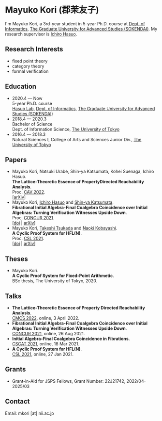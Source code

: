 # Mayuko Kori (郡茉友子)

I'm Mayuko Kori, a 3rd-year student in 5-year Ph.D. course at [Dept. of Informatics](https://www.nii.ac.jp/graduate/en/), 
[The Graduate University for Advanced Studies (SOKENDAI)](https://www.soken.ac.jp/en/).
My research supervisor is [Ichiro Hasuo](https://group-mmm.org/~ichiro/).


## Research Interests
- fixed point theory
- category theory
- formal verification

## Education
- 2020.4 — Now<br>
5-year Ph.D. course<br>
[Hasuo Lab](https://group-mmm.org/eratommsd/), [Dept. of Informatics](https://www.nii.ac.jp/graduate/en/), [The Graduate University for Advanced Studies (SOKENDAI)](https://www.soken.ac.jp/en/)
- 2018.4 — 2020.3<br>
Bachelor of Science<br>
Dept. of Information Science, [The University of Tokyo](https://www.u-tokyo.ac.jp/en/)
- 2016.4 — 2018.3<br>
Natural Sciences I, College of Arts and Sciences Junior Div., [The University of Tokyo](https://www.u-tokyo.ac.jp/en/)

## Papers

- Mayuko Kori, Natsuki Urabe, Shin-ya Katsumata, Kohei Suenaga, Ichiro Hasuo.<br>
**The Lattice-Theoretic Essence of PropertyDirected Reachability Analysis**.<br>
Proc. [CAV 2022](http://i-cav.org/2022/).<br>
[[arXiv](https://arxiv.org/abs/2203.14261)]
- Mayuko Kori, [Ichiro Hasuo](http://group-mmm.org/~ichiro/) and [Shin-ya Katsumata](http://group-mmm.org/~s-katsumata/).<br>
**Fibrational Initial Algebra-Final Coalgebra Coincidence over Initial Algebras: Turning Verification Witnesses Upside Down**.<br>
Proc. [CONCUR 2021](https://qonfest2021.lacl.fr/concur21.php).<br>
[[doi](https://doi.org/10.4230/LIPIcs.CONCUR.2021.21) | [arXiv](https://arxiv.org/abs/2105.04817)]
- Mayuko Kori, [Takeshi Tsukada](https://www-kb.is.s.u-tokyo.ac.jp/~tsukada/) and [Naoki Kobayashi](http://www-kb.is.s.u-tokyo.ac.jp/~koba/).<br>
**A Cyclic Proof System for HFL(N)**.<br>
Proc. [CSL 2021](https://csl2021.fmf.uni-lj.si/).<br>
[[doi](https://doi.org/10.4230/LIPIcs.CSL.2021.29) | [arXiv](https://arxiv.org/abs/2010.14891)]

## Theses
- Mayuko Kori.<br>
**A Cyclic Proof System for Fixed-Point Arithmetic**.<br>
BSc thesis, The University of Tokyo, 2020.

## Talks
- **The Lattice-Theoretic Essence of Property Directed Reachability Analysis**.<br>
[CMCS 2022](https://www.coalg.org/cmcs22/), online, 3 April 2022.
- **Fibrational Initial Algebra-Final Coalgebra Coincidence over Initial Algebras: Turning Verification Witnesses Upside Down**.<br>
[CONCUR 2021](https://qonfest2021.lacl.fr/concur21.php), online, 26 Aug 2021.
- **Initial Algebra-Final Coalgebra Coincidence in Fibrations**.<br>
[CSCAT 2021](https://sites.google.com/view/cscat2020/home), online, 18 Mar 2021.
- **A Cyclic Proof System for HFL(N)**.<br>
[CSL 2021](https://csl2021.fmf.uni-lj.si/), online, 27 Jan 2021.

## Grants
- Grant-in-Aid for JSPS Fellows, Grant Number: 22J21742, 2022/04-2025/03

## Contact
Email: mkori [at] nii.ac.jp
